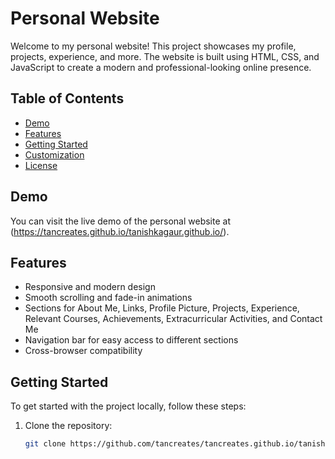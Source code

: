 # Personal Website

Welcome to my personal website! This project showcases my profile, projects, experience, and more. The website is built using HTML, CSS, and JavaScript to create a modern and professional-looking online presence.

## Table of Contents

- [Demo](#demo)
- [Features](#features)
- [Getting Started](#getting-started)
- [Customization](#customization)
- [License](#license)

## Demo

You can visit the live demo of the personal website at (https://tancreates.github.io/tanishkagaur.github.io/).

## Features

- Responsive and modern design
- Smooth scrolling and fade-in animations
- Sections for About Me, Links, Profile Picture, Projects, Experience, Relevant Courses, Achievements, Extracurricular Activities, and Contact Me
- Navigation bar for easy access to different sections
- Cross-browser compatibility
## Getting Started

To get started with the project locally, follow these steps:

1. Clone the repository:

   ```bash
   git clone https://github.com/tancreates/tancreates.github.io/tanishkagaur.github.io.git

